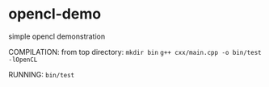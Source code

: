 # opencl-demo
simple opencl demonstration

COMPILATION:
from top directory:
`mkdir bin`
`g++ cxx/main.cpp -o bin/test -lOpenCL`

RUNNING:
`bin/test`
